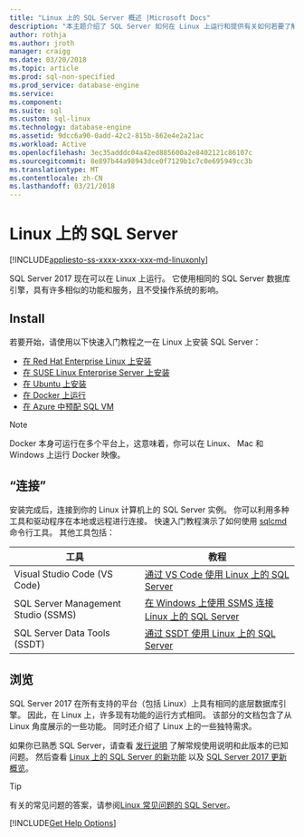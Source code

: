 ```yaml
---
title: "Linux 上的 SQL Server 概述 |Microsoft Docs"
description: "本主题介绍了 SQL Server 如何在 Linux 上运行和提供有关如何若要了解详细信息。"
author: rothja
ms.author: jroth
manager: craigg
ms.date: 03/20/2018
ms.topic: article
ms.prod: sql-non-specified
ms.prod_service: database-engine
ms.service: 
ms.component: 
ms.suite: sql
ms.custom: sql-linux
ms.technology: database-engine
ms.assetid: 9dcc6a90-0add-42c2-815b-862e4e2a21ac
ms.workload: Active
ms.openlocfilehash: 3ec35adddc04a42ed885600a2e8402121c86107c
ms.sourcegitcommit: 8e897b44a98943dce0f7129b1c7c0e695949cc3b
ms.translationtype: MT
ms.contentlocale: zh-CN
ms.lasthandoff: 03/21/2018
---
```

# <a name="sql-server-on-linux"></a>Linux 上的 SQL Server

[!INCLUDE[appliesto-ss-xxxx-xxxx-xxx-md-linuxonly](../includes/appliesto-ss-xxxx-xxxx-xxx-md-linuxonly.md)]

SQL Server 2017 现在可以在 Linux 上运行。 它使用相同的 SQL Server 数据库引擎，具有许多相似的功能和服务，且不受操作系统的影响。

## <a name="install"></a>Install

若要开始，请使用以下快速入门教程之一在 Linux 上安装 SQL Server：

- [在 Red Hat Enterprise Linux 上安装](quickstart-install-connect-red-hat.md)
- [在 SUSE Linux Enterprise Server 上安装](quickstart-install-connect-suse.md)
- [在 Ubuntu 上安装](quickstart-install-connect-ubuntu.md)
- [在 Docker 上运行](quickstart-install-connect-docker.md)
- [在 Azure 中预配 SQL VM](/azure/virtual-machines/linux/sql/provision-sql-server-linux-virtual-machine?toc=%2fsql%2flinux%2ftoc.json)

> [!NOTE]
> Docker 本身可运行在多个平台上，这意味着，你可以在 Linux、 Mac 和 Windows 上运行 Docker 映像。

## <a name="connect"></a>“连接”

安装完成后，连接到你的 Linux 计算机上的 SQL Server 实例。 你可以利用多种工具和驱动程序在本地或远程进行连接。 快速入门教程演示了如何使用 [sqlcmd](sql-server-linux-setup-tools.md) 命令行工具。 其他工具包括：

| 工具 | 教程 |
|-----|-----|
| Visual Studio Code (VS Code) | [通过 VS Code 使用 Linux 上的 SQL Server](sql-server-linux-develop-use-vscode.md) |
| SQL Server Management Studio (SSMS) | [在 Windows 上使用 SSMS 连接 Linux 上的 SQL Server](sql-server-linux-develop-use-ssms.md) |
| SQL Server Data Tools (SSDT) | [通过 SSDT 使用 Linux 上的 SQL Server](sql-server-linux-develop-use-ssdt.md) |

## <a name="explore"></a>浏览

SQL Server 2017 在所有支持的平台（包括 Linux）上具有相同的底层数据库引擎。 因此，在 Linux 上，许多现有功能的运行方式相同。 该部分的文档包含了从 Linux 角度展示的一些功能。 同时还介绍了 Linux 上的一些独特需求。

如果你已熟悉 SQL Server，请查看 [发行说明](sql-server-linux-release-notes.md) 了解常规使用说明和此版本的已知问题。 然后查看 [Linux 上的 SQL Server 的新功能](sql-server-linux-whats-new.md) 以及 [SQL Server 2017 更新概览](../sql-server/what-s-new-in-sql-server-2017.md)。 

> [!TIP]
> 有关的常见问题的答案，请参阅[Linux 常见问题的 SQL Server](sql-server-linux-faq.md)。

[!INCLUDE[Get Help Options](../includes/paragraph-content/get-help-options.md)]
